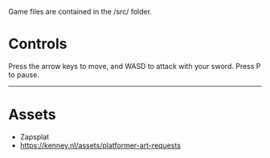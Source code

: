 Game files are contained in the /src/ folder.
# Controls

Press the arrow keys to move, and WASD to attack with your sword. Press P to pause.

----

# Assets
- Zapsplat
- https://kenney.nl/assets/platformer-art-requests